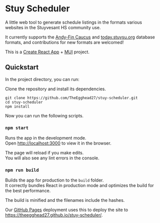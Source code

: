 # Stuy Scheduler
A little web tool to generate schedule listings in the formats various websites in the Stuyvesant HS community use.

It currently supports the [Andy-Fin Caucus](https://sophomore.stuysu.org) and [today.stuysu.org](today.stuysu.org) database formats, and contributions for new formats are welcomed!

This is a [Create React App](https://github.com/facebook/create-react-app) + [MUI](https://mui.com/) project.

## Quickstart

In the project directory, you can run:

Clone the repository and install its dependencies.
```shell
git clone https://github.com/TheEgghead27/stuy-scheduler.git
cd stuy-scheduler
npm install
```
Now you can run the following scripts.

### `npm start`
Runs the app in the development mode.\
Open [http://localhost:3000](http://localhost:3000) to view it in the browser.

The page will reload if you make edits.\
You will also see any lint errors in the console.

### `npm run build`

Builds the app for production to the `build` folder.\
It correctly bundles React in production mode and optimizes the build for the best performance.

The build is minified and the filenames include the hashes.

Our [GitHub Pages](.github/workflows/pages.yml) deployment uses this to deploy the site to https://theegghead27.github.io/stuy-scheduler/.
